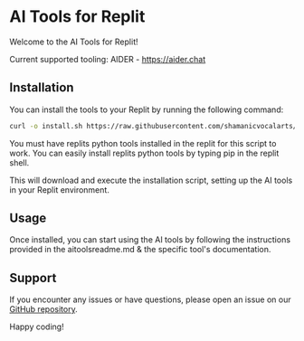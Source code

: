 # AI Tools for Replit

Welcome to the AI Tools for Replit!

Current supported tooling: 
AIDER - https://aider.chat

## Installation

You can install the tools to your Replit by running the following command:

```bash
curl -o install.sh https://raw.githubusercontent.com/shamanicvocalarts/replit_ai_tools/main/install.sh && chmod +x install.sh && ./install.sh
```

You must have replits python tools installed in the replit for this script to work. 
You can easily install replits python tools by typing pip in the replit shell.

This will download and execute the installation script, setting up the AI tools in your Replit environment.

## Usage

Once installed, you can start using the AI tools by following the instructions provided in the aitoolsreadme.md & the specific tool's documentation.

## Support

If you encounter any issues or have questions, please open an issue on our [GitHub repository](https://github.com/shamanicvocalarts/replit_ai_tools).

Happy coding!
